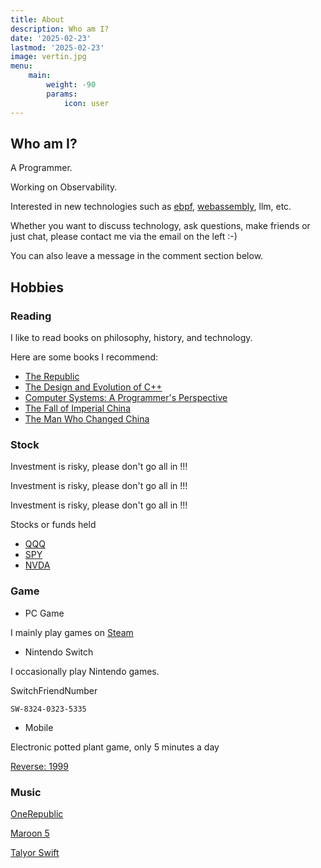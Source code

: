 ```yaml
---
title: About
description: Who am I?
date: '2025-02-23'
lastmod: '2025-02-23'
image: vertin.jpg
menu:
    main: 
        weight: -90
        params:
            icon: user
---
```


## Who am I?

A Programmer.

Working on Observability.

Interested in new technologies such as [ebpf](https://ebpf.io/), [webassembly](https://webassembly.org/), llm, etc.

Whether you want to discuss technology, ask questions, make friends or just chat, please contact me via the email on the left :-)

You can also leave a message in the comment section below.

## Hobbies

### Reading  

I like to read books on philosophy, history, and technology.

Here are some books I recommend:

- [The Republic](https://en.wikipedia.org/wiki/Republic_(Plato))
- [The Design and Evolution of C++](https://www.stroustrup.com/dne.html)
- [Computer Systems: A Programmer's Perspective](https://csapp.cs.cmu.edu/)
- [The Fall of Imperial China](https://weread.qq.com/web/bookDetail/0c8325e05d1f110c8edf190)
- [The Man Who Changed China](https://en.wikipedia.org/wiki/The_Man_Who_Changed_China)

### Stock

Investment is risky, please don't go all in !!!

Investment is risky, please don't go all in !!!

Investment is risky, please don't go all in !!!

Stocks or funds held

- [QQQ](https://www.google.com/finance/quote/QQQ:NASDAQ)
- [SPY](https://www.google.com/finance/quote/SPY:NYSEARCA)
- [NVDA](https://www.google.com/finance/quote/NVDA:NASDAQ)

### Game

- PC Game

I mainly play games on [Steam](https://steamcommunity.com/profiles/76561199046586037/)

- Nintendo Switch

I occasionally play Nintendo games.

SwitchFriendNumber

```text
SW-8324-0323-5335
```

- Mobile

Electronic potted plant game, only 5 minutes a day

[Reverse: 1999](https://re.bluepoch.com/)

### Music

[OneRepublic](https://open.spotify.com/artist/5Pwc4xIPtQLFEnJriah9YJ)

[Maroon 5](https://open.spotify.com/artist/04gDigrS5kc9YWfZHwBETP)

[Talyor Swift](https://open.spotify.com/artist/06HL4z0CvFAxyc27GXpf02)
